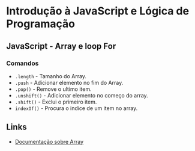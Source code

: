 # Introdução à JavaScript e Lógica de Programação

## JavaScript - Array e loop For

### Comandos

- `.length` - Tamanho do Array.
- `.push` - Adicionar elemento no fim do Array.
- `.pop()` - Remove o ultimo item.
- `.unshift()` - Adicionar elemento no começo do array.
- `.shift()` - Exclui o primeiro item.
- `indexOf()` - Procura o indice de um item no array.

## Links

- [Documentação sobre Array](https://developer.mozilla.org/pt-BR/docs/Web/JavaScript/Reference/Global_Objects/Array)

